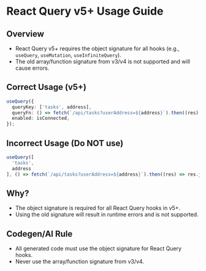 # React Query v5+ Usage Guide

## Overview
- React Query v5+ requires the object signature for all hooks (e.g., `useQuery`, `useMutation`, `useInfiniteQuery`).
- The old array/function signature from v3/v4 is not supported and will cause errors.

## Correct Usage (v5+)
```ts
useQuery({
  queryKey: ['tasks', address],
  queryFn: () => fetch(`/api/tasks?userAddress=${address}`).then((res) => res.json()),
  enabled: isConnected,
});
```

## Incorrect Usage (Do NOT use)
```ts
useQuery([
  'tasks',
  address
], () => fetch(`/api/tasks?userAddress=${address}`).then((res) => res.json()), { enabled: isConnected });
```

## Why?
- The object signature is required for all React Query hooks in v5+.
- Using the old signature will result in runtime errors and is not supported.

## Codegen/AI Rule
- All generated code must use the object signature for React Query hooks.
- Never use the array/function signature from v3/v4. 